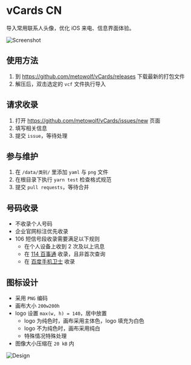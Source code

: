 vCards CN
=====

导入常用联系人头像，优化 iOS 来电、信息界面体验。

![Screenshot](https://user-images.githubusercontent.com/2666735/59692672-0b6bdf00-9218-11e9-881e-5856e263f3aa.png)

## 使用方法

 1. 到 https://github.com/metowolf/vCards/releases 下载最新的打包文件
 2. 解压后，双击选定的 `vcf` 文件执行导入

## 请求收录

 1. 打开 https://github.com/metowolf/vCards/issues/new 页面
 2. 填写相关信息
 3. 提交 `issue`，等待处理

## 参与维护

 1. 在 `/data/类别/` 里添加 `yaml` 与 `png` 文件
 2. 在根目录下执行 `yarn test` 检查格式规范
 3. 提交 `pull requests`，等待合并

## 号码收录

 - 不收录个人号码
 - 企业官网标注优先收录
 - 106 短信号段收录需要满足以下规则
   - 在个人设备上收到 2 次及以上讯息
   - 在 [114 百事通](http://www.114best.com/) 收录，且非首次查询
   - 在 [百度手机卫士](https://haoma.baidu.com/yellowPage) 收录

## 图标设计

 - 采用 `PNG` 编码
 - 画布大小 `200w200h`
 - logo 设置 `max(w, h) = 140`，居中放置
   - logo 为纯色时，画布采用主体色，logo 填充为白色
   - logo 不为纯色时，画布采用纯白
   - 特殊情况特殊处理
 - 图像大小压缩在 `20 kB` 内

![Design](https://user-images.githubusercontent.com/2666735/59700723-876d2380-9226-11e9-8e40-381aa630168a.png)
